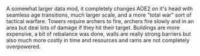 A somewhat larger data mod, it completely changes AOE2 on it's head with seamless age transitions, much larger scale, and a more "total war" sort of tactical warfare. Towers require archers to fire, archers fire slowly and in an area but deal lots of damage if they hit their target. Buildings are more expensive, a bit of rebalance was done, walls are really strong barriers but also much more costly in time and resources and rams are not completely overpowered.

